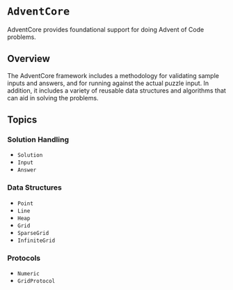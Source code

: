 # ``AdventCore``

AdventCore provides foundational support for doing Advent of Code problems.

## Overview

The AdventCore framework includes a methodology for validating sample inputs and answers, and for running against the actual puzzle input.
In addition, it includes a variety of reusable data structures and algorithms that can aid in solving the problems.

## Topics

### Solution Handling
- ``Solution``
- ``Input``
- ``Answer``

### Data Structures
- ``Point``
- ``Line``
- ``Heap``
- ``Grid``
- ``SparseGrid``
- ``InfiniteGrid``

### Protocols
- ``Numeric``
- ``GridProtocol``

